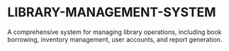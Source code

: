 # LIBRARY-MANAGEMENT-SYSTEM
A comprehensive system for managing library operations, including book borrowing, inventory management, user accounts, and report generation.

